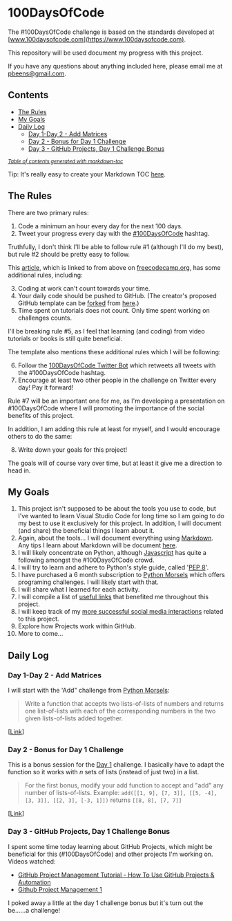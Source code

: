 # 100DaysOfCode

The #100DaysOfCode challenge is based on the standards developed at [www.100daysofcode.com](https://www.100daysofcode.com).

This repository will be used document my progress with this project.

If you have any questions about anything included here, please email me at pbeens@gmail.com.

## Contents

- [The Rules](#the-rules)
- [My Goals](#my-goals)
- [Daily Log](#daily-log)
  * [Day 1-Day 2 - Add Matrices](#day-1-day-2---add-matrices)
  * [Day 2 - Bonus for Day 1 Challenge](#day-2---bonus-for-day-1-challenge)
  * [Day 3 - GitHub Projects, Day 1 Challenge Bonus](#day-3---github-projects--day-1-challenge-bonus)

<small><i><a href='http://ecotrust-canada.github.io/markdown-toc/'>Table of contents generated with markdown-toc</a></i></small>


Tip: It's really easy to create your Markdown TOC [here](https://ecotrust-canada.github.io/markdown-toc/).

<!--
    Create TOC at https://ecotrust-canada.github.io/markdown-toc/ and modify accordingly.
-->

## The Rules

There are two primary rules:

1. Code a minimum an hour every day for the next 100 days.
2. Tweet your progress every day with the [#100DaysOfCode](https://twitter.com/hashtag/100daysofcode) hashtag.

Truthfully, I don't think I'll be able to follow rule #1 (although I'll do my best), but rule #2 should be pretty easy to follow.

This [article](https://www.freecodecamp.org/news/join-the-100daysofcode-556ddb4579e4/), which is linked to from above on [freecodecamp.org](https://www.freecodecamp.org), has some additional rules, including:

3. Coding at work can't count towards your time.
4. Your daily code should be pushed to GitHub. (The creator's proposed GitHub template can be [forked](https://help.github.com/en/articles/fork-a-repo) from [here](https://github.com/kallaway/100-days-of-code).)
5. Time spent on tutorials does not count. Only time spent working on challenges counts.

I'll be breaking rule #5, as I feel that learning (and coding) from video tutorials or books is still quite beneficial.

The template also mentions these additional rules which I will be following:

6. Follow the [100DaysOfCode Twitter Bot](https://twitter.com/_100DaysOfCode) which retweets all tweets with the #100DaysOfCode hashtag. 
7. Encourage at least two other people in the challenge on Twitter every day! Pay it forward!

Rule #7 will be an important one for me, as I'm developing a presentation on #100DaysOfCode where I will promoting the importance of the social benefits of this project.

In addition, I am adding this rule at least for myself, and I would encourage others to do the same:

8. Write down your goals for this project! 

The goals will of course vary over time, but at least it give me a direction to head in.

## My Goals

1. This project isn't supposed to be about the tools you use to code, but I've wanted to learn Visual Studio Code for long time so I am going to do my best to use it exclusively for this project. In addition, I will document (and share) the beneficial things I learn about it.
1. Again, about the tools... I will document everything using [Markdown](https://en.wikipedia.org/wiki/Markdown). Any tips I learn about Markdown will be document [here](Markdown-Tips.md).
1. I will likely concentrate on Python, although [Javascript](https://twitter.com/search?q=%23100DaysOfCode%20%23javascript&src=typed_query) has quite a following amongst the #100DaysOfCode crowd.
1. I will try to learn and adhere to Python's style guide, called '[PEP 8](https://www.python.org/dev/peps/pep-0008/)'.
1. I have purchased a 6 month subscription to [Python Morsels](https://www.pythonmorsels.com) which offers programing challenges. I will likely start with that.
1. I will share what I learned for each activity.
1. I will compile a list of [useful links](Links.md) that benefited me throughout this project.
1. I will keep track of my [more successful social media interactions](Social-Media\README.md) related to this project. 
1. Explore how Projects work within GitHub.
1. More to come...

## Daily Log

### Day 1-Day 2 - Add Matrices

I will start with the 'Add" challenge from [Python Morsels](https://www.pythonmorsels.com):

> Write a function that accepts two lists-of-lists of numbers and returns one list-of-lists with each of the corresponding numbers in the two given lists-of-lists added together.

[[Link](Days/01-02/)]

### Day 2 - Bonus for Day 1 Challenge

This is a bonus session for the [Day 1](Days/01-02/) challenge. I basically have to adapt the function so it works with _n_ sets of lists (instead of just two) in a list.

> For the first bonus, modify your add function to accept and "add" any number of lists-of-lists. Example: ```add([[1, 9], [7, 3]], [[5, -4], [3, 3]], [[2, 3], [-3, 1]])``` returns ```[[8, 8], [7, 7]]```

[[Link](Days/02/)]

### Day 3 - GitHub Projects, Day 1 Challenge Bonus

I spent some time today learning about GitHub Projects, which might be beneficial for this (#100DaysOfCode) and other projects I'm working on. Videos watched:

- [GitHub Project Management Tutorial - How To Use GitHub Projects & Automation](https://www.youtube.com/watch?v=ff5cBkPg-bQ)
- [Github Project Management 1](https://www.youtube.com/watch?v=RXEy6CFu9Hk)

I poked away a little at the day 1 challenge bonus but it's turn out the be......a challenge!
